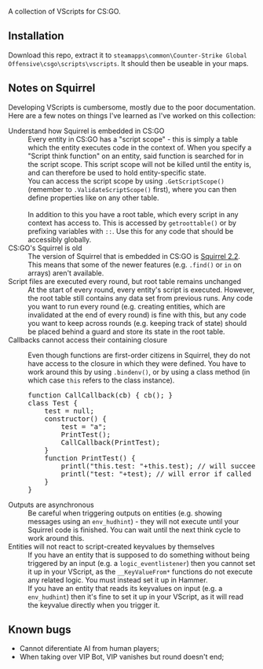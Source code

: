 A collection of VScripts for CS:GO.

## Installation

Download this repo, extract it to `steamapps\common\Counter-Strike Global Offensive\csgo\scripts\vscripts`. It should then be useable in your maps.

## Notes on Squirrel

Developing VScripts is cumbersome, mostly due to the poor documentation. Here are a few notes on things I've learned as I've worked on this collection:

<dl>
<dt>Understand how Squirrel is embedded in CS:GO</dt>
<dd>Every entity in CS:GO has a "script scope" - this is simply a table which the entity executes code in the context of. When you specify a "Script think function" on an entity, said function is searched for in the script scope. This script scope will not be killed until the entity is, and can therefore be used to hold entity-specific state.<br>
You can access the script scope by using <code>.GetScriptScope()</code> (remember to <code>.ValidateScriptScope()</code> first), where you can then define properties like on any other table.<br><br>
In addition to this you have a root table, which every script in any context has access to. This is accessed by <code>getroottable()</code> or by prefixing variables with <code>::</code>. Use this for any code that should be accessibly globally.</dd>
<dt>CS:GO's Squirrel is old</dt>
<dd>The version of Squirrel that is embedded in CS:GO is <a href="http://www.squirrel-lang.org/doc/squirrel2.html" target="_blank">Squirrel 2.2</a>. This means that some of the newer features (e.g. <code>.find()</code> or <code>in</code> on arrays) aren't available.</dd>
<dt>Script files are executed every round, but root table remains unchanged</dt>
<dd>At the start of every round, every entity's script is executed. However, the root table still contains any data set from previous runs. Any code you want to run every round (e.g. creating entities, which are invalidated at the end of every round) is fine with this, but any code you want to keep across rounds (e.g. keeping track of state) should be placed behind a guard and store its state in the root table.</dd>
<dt>Callbacks cannot access their containing closure</dt>
<dd><p>Even though functions are first-order citizens in Squirrel, they do not have access to the closure in which they were defined. You have to work around this by using <code>.bindenv()</code>, or by using a class method (in which case <code>this</code> refers to the class instance).</p>
<pre>function CallCallback(cb) { cb(); }
class Test {
    test = null;
    constructor() {
        test = "a";
        PrintTest();
        CallCallback(PrintTest);
    }
    function PrintTest() {
        printl("this.test: "+this.test); // will succeed
        printl("test: "+test); // will error if called as callback
    }
}</pre></dd>
<dt>Outputs are asynchronous</dt>
<dd>Be careful when triggering outputs on entities (e.g. showing messages using an <code>env_hudhint</code>) - they will not execute until your Squirrel code is finished. You can wait until the next think cycle to work around this.</dd>
<dt>Entities will not react to script-created keyvalues by themselves</dt>
<dd>If you have an entity that is supposed to do something without being triggered by an input (e.g. a <code>logic_eventlistener</code>) then you cannot set it up in your VScript, as the <code>__KeyValueFrom*</code> functions do not execute any related logic. You must instead set it up in Hammer.<br>
If you have an entity that reads its keyvalues on input (e.g. a <code>env_hudhint</code>) then it's fine to set it up in your VScript, as it will read the keyvalue directly when you trigger it.</dd>
</dl>

## Known bugs
- Cannot diferentiate AI from human players;
- When taking over VIP Bot, VIP vanishes but round doesn't end;


